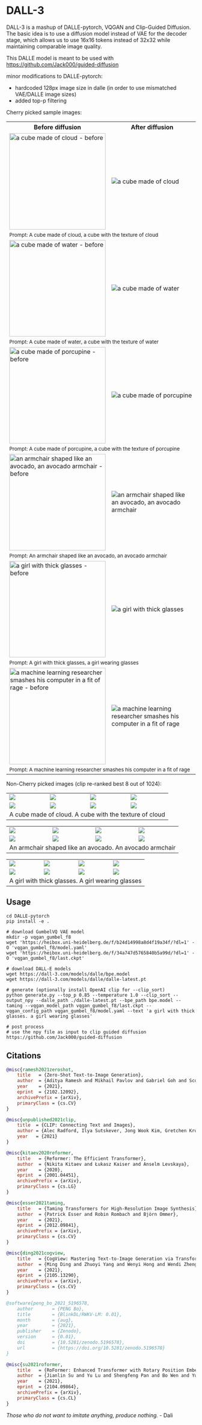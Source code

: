 # DALL-3

DALL-3 is a mashup of DALLE-pytorch, VQGAN and Clip-Guided Diffusion. The basic idea is to use a diffusion model instead of VAE for the decoder stage, which allows us to use 16x16 tokens instead of 32x32 while maintaining comparable image quality.

This DALLE model is meant to be used with https://github.com/Jack000/guided-diffusion

minor modifications to DALLE-pytorch:
- hardcoded 128px image size in dalle (in order to use mismatched VAE/DALLE image sizes)
- added top-p filtering

Cherry picked sample images:

<table>
<tr><th>Before diffusion</th><th>After diffusion</th></tr>
<tr><td><img src="./images/cube-cloud-before.jpg" alt="a cube made of cloud - before" width="256"></img></td><td><img src="./images/cube-cloud.png" alt="a cube made of cloud"></img></td></tr>
<tr><td colspan="2"><sub>Prompt: A cube made of cloud, a cube with the texture of cloud</sub></td></tr>
<tr><td><img src="./images/cube-water-before.jpg" alt="a cube made of water - before" width="256"></img></td><td><img src="./images/cube-water.png" alt="a cube made of water"></img></td></tr>
<tr><td colspan="2"><sub>Prompt: A cube made of water, a cube with the texture of water</sub></td></tr>
<tr><td><img src="./images/cube-porcupine-before.jpg" alt="a cube made of porcupine - before" width="256"></img></td><td><img src="./images/cube-porcupine.png" alt="a cube made of porcupine"></img></td></tr>
<tr><td colspan="2"><sub>Prompt: A cube made of porcupine, a cube with the texture of porcupine</sub></td></tr>

<tr><td><img src="./images/avocado-before.jpg" alt="an armchair shaped like an avocado, an avocado armchair - before" width="256"></img></td><td><img src="./images/avocado.png" alt="an armchair shaped like an avocado, an avocado armchair"></img></td></tr>
<tr><td colspan="2"><sub>Prompt: An armchair shaped like an avocado, an avocado armchair</sub></td></tr>

<tr><td><img src="./images/girl-glasses-before.png" alt="a girl with thick glasses - before" width="256"></img></td><td><img src="./images/girl-glasses.png" alt="a girl with thick glasses"></img></td></tr>
<tr><td colspan="2"><sub>Prompt: A girl with thick glasses, a girl wearing glasses</sub></td></tr>

<tr><td><img src="./images/researcher-mad-before.png" alt="a machine learning researcher smashes his computer in a fit of rage - before" width="256"></img></td><td><img src="./images/researcher-mad.png" alt="a machine learning researcher smashes his computer in a fit of rage"></img></td></tr>
<tr><td colspan="2"><sub>Prompt: A machine learning researcher smashes his computer in a fit of rage</sub></td></tr>
</table>

Non-Cherry picked images (clip re-ranked best 8 out of 1024):

<table>
<tr><td><img src="./images/cloud-0.png"></img></td><td><img src="./images/cloud-1.png"></img></td><td><img src="./images/cloud-2.png"></img></td><td><img src="./images/cloud-3.png"></img></td></tr>
<tr><td><img src="./images/cloud-4.png"></img></td><td><img src="./images/cloud-5.png"></img></td><td><img src="./images/cloud-6.png"></img></td><td><img src="./images/cloud-7.png"></img></td></tr>
<tr><td colspan="4">A cube made of cloud. A cube with the texture of cloud</td></tr>
</table>

<table>
<tr><td><img src="./images/avocado-0.png"></img></td><td><img src="./images/avocado-1.png"></img></td><td><img src="./images/avocado-2.png"></img></td><td><img src="./images/avocado-3.png"></img></td></tr>
<tr><td><img src="./images/avocado-4.png"></img></td><td><img src="./images/avocado-5.png"></img></td><td><img src="./images/avocado-6.png"></img></td><td><img src="./images/avocado-7.png"></img></td></tr>
<tr><td colspan="4">An armchair shaped like an avocado. An avocado armchair</td></tr>
</table>

<table>
<tr><td><img src="./images/girl-0.png"></img></td><td><img src="./images/girl-1.png"></img></td><td><img src="./images/girl-2.png"></img></td><td><img src="./images/girl-3.png"></img></td></tr>
<tr><td><img src="./images/girl-4.png"></img></td><td><img src="./images/girl-5.png"></img></td><td><img src="./images/girl-6.png"></img></td><td><img src="./images/girl-7.png"></img></td></tr>
<tr><td colspan="4">A girl with thick glasses. A girl wearing glasses</td></tr>
</table>

## Usage
```# git clone this repo, then
cd DALLE-pytorch
pip install -e .

# download GumbelVQ VAE model
mkdir -p vqgan_gumbel_f8
wget 'https://heibox.uni-heidelberg.de/f/b24d14998a8d4f19a34f/?dl=1' -O 'vqgan_gumbel_f8/model.yaml' 
wget 'https://heibox.uni-heidelberg.de/f/34a747d5765840b5a99d/?dl=1' -O 'vqgan_gumbel_f8/last.ckpt'

# download DALL-E models
wget https://dall-3.com/models/dalle/bpe.model
wget https://dall-3.com/models/dalle/dalle-latest.pt

# generate (optionally install OpenAI clip for --clip_sort)
python generate.py --top_p 0.85 --temperature 1.0 --clip_sort --output_npy --dalle_path ./dalle-latest.pt --bpe_path bpe.model --taming --vqgan_model_path vqgan_gumbel_f8/last.ckpt --vqgan_config_path vqgan_gumbel_f8/model.yaml --text 'a girl with thick glasses. a girl wearing glasses'

# post process
# use the npy file as input to clip guided diffusion https://github.com/Jack000/guided-diffusion

```

## Citations

```bibtex
@misc{ramesh2021zeroshot,
    title   = {Zero-Shot Text-to-Image Generation}, 
    author  = {Aditya Ramesh and Mikhail Pavlov and Gabriel Goh and Scott Gray and Chelsea Voss and Alec Radford and Mark Chen and Ilya Sutskever},
    year    = {2021},
    eprint  = {2102.12092},
    archivePrefix = {arXiv},
    primaryClass = {cs.CV}
}
```

```bibtex
@misc{unpublished2021clip,
    title  = {CLIP: Connecting Text and Images},
    author = {Alec Radford, Ilya Sutskever, Jong Wook Kim, Gretchen Krueger, Sandhini Agarwal},
    year   = {2021}
}
```

```bibtex
@misc{kitaev2020reformer,
    title   = {Reformer: The Efficient Transformer},
    author  = {Nikita Kitaev and Łukasz Kaiser and Anselm Levskaya},
    year    = {2020},
    eprint  = {2001.04451},
    archivePrefix = {arXiv},
    primaryClass = {cs.LG}
}
```

```bibtex
@misc{esser2021taming,
    title   = {Taming Transformers for High-Resolution Image Synthesis},
    author  = {Patrick Esser and Robin Rombach and Björn Ommer},
    year    = {2021},
    eprint  = {2012.09841},
    archivePrefix = {arXiv},
    primaryClass = {cs.CV}
}
```

```bibtex
@misc{ding2021cogview,
    title   = {CogView: Mastering Text-to-Image Generation via Transformers},
    author  = {Ming Ding and Zhuoyi Yang and Wenyi Hong and Wendi Zheng and Chang Zhou and Da Yin and Junyang Lin and Xu Zou and Zhou Shao and Hongxia Yang and Jie Tang},
    year    = {2021},
    eprint  = {2105.13290},
    archivePrefix = {arXiv},
    primaryClass = {cs.CV}
}
```

```bibtex
@software{peng_bo_2021_5196578,
    author       = {PENG Bo},
    title        = {BlinkDL/RWKV-LM: 0.01},
    month        = {aug},
    year         = {2021},
    publisher    = {Zenodo},
    version      = {0.01},
    doi          = {10.5281/zenodo.5196578},
    url          = {https://doi.org/10.5281/zenodo.5196578}
}
```

```bibtex
@misc{su2021roformer,
    title   = {RoFormer: Enhanced Transformer with Rotary Position Embedding},
    author  = {Jianlin Su and Yu Lu and Shengfeng Pan and Bo Wen and Yunfeng Liu},
    year    = {2021},
    eprint  = {2104.09864},
    archivePrefix = {arXiv},
    primaryClass = {cs.CL}
}
```

*Those who do not want to imitate anything, produce nothing.* - Dali
